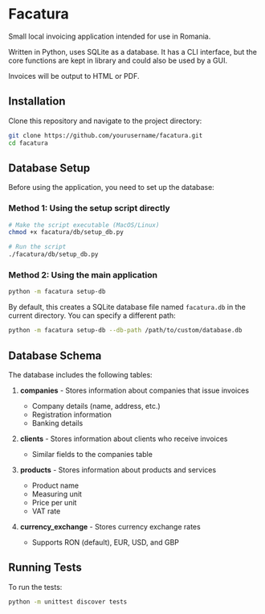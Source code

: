# Facatura

Small local invoicing application intended for use in Romania.

Written in Python, uses SQLite as a database. It has a CLI interface, but the core functions are kept in library and could also be used by a GUI.

Invoices will be output to HTML or PDF.

## Installation

Clone this repository and navigate to the project directory:

```bash
git clone https://github.com/yourusername/facatura.git
cd facatura
```

## Database Setup

Before using the application, you need to set up the database:

### Method 1: Using the setup script directly

```bash
# Make the script executable (MacOS/Linux)
chmod +x facatura/db/setup_db.py

# Run the script
./facatura/db/setup_db.py
```

### Method 2: Using the main application

```bash
python -m facatura setup-db
```

By default, this creates a SQLite database file named `facatura.db` in the current directory. You can specify a different path:

```bash
python -m facatura setup-db --db-path /path/to/custom/database.db
```

## Database Schema

The database includes the following tables:

1. **companies** - Stores information about companies that issue invoices
   - Company details (name, address, etc.)
   - Registration information
   - Banking details

2. **clients** - Stores information about clients who receive invoices
   - Similar fields to the companies table

3. **products** - Stores information about products and services
   - Product name
   - Measuring unit
   - Price per unit
   - VAT rate

4. **currency_exchange** - Stores currency exchange rates
   - Supports RON (default), EUR, USD, and GBP

## Running Tests

To run the tests:

```bash
python -m unittest discover tests
```
